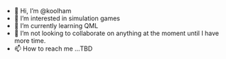 - 👋 Hi, I’m @koolham
- 👀 I’m interested in simulation games
- 🌱 I’m currently learning QML
- 💞️ I’m not looking to collaborate on anything at the moment until I have more time.
- 📫 How to reach me ...TBD

<!---
koolham/koolham is a ✨ special ✨ repository because its `README.md` (this file) appears on your GitHub profile.
You can click the Preview link to take a look at your changes.
--->
